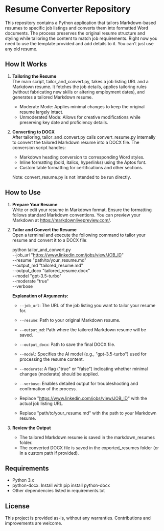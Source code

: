 # Resume Converter Repository

This repository contains a Python application that tailors Markdown-based resumes to specific job listings and converts them into formatted Word documents. The process preserves the original resume structure and styling while tailoring the content to match job requirements. Right now you need to use the template provided and add details to it. You can't just use any old resume. 

## How It Works

1. **Tailoring the Resume**  
   The main script, tailor_and_convert.py, takes a job listing URL and a Markdown resume. It fetches the job details, applies tailoring rules (without fabricating new skills or altering employment dates), and generates a tailored Markdown resume.  
   - Moderate Mode: Applies minimal changes to keep the original resume largely intact.  
   - Unmoderated Mode: Allows for creative modifications while preserving key date and proficiency details.

2. **Converting to DOCX**  
   After tailoring, tailor_and_convert.py calls convert_resume.py internally to convert the tailored Markdown resume into a DOCX file. The conversion script handles:
   - Markdown heading conversion to corresponding Word styles.
   - Inline formatting (bold, italics, hyperlinks) using the Aptos font.
   - Custom table formatting for certifications and other sections.
   
   Note: convert_resume.py is not intended to be run directly.

## How to Use

1. **Prepare Your Resume**  
   Write or edit your resume in Markdown format. Ensure the formatting follows standard Markdown conventions. You can preview your Markdown at https://markdownlivepreview.com/.

2. **Tailor and Convert the Resume**  
   Open a terminal and execute the following command to tailor your resume and convert it to a DOCX file:

   python tailor_and_convert.py \
     --job_url "https://www.linkedin.com/jobs/view/JOB_ID" \
     --resume "path/to/your_resume.md" \
     --output_md "tailored_resume.md" \
     --output_docx "tailored_resume.docx" \
     --model "gpt-3.5-turbo" \
     --moderate "true" \
     --verbose
   
   **Explanation of Arguments:**
   - `--job_url`: The URL of the job listing you want to tailor your resume for.
   - `--resume`: Path to your original Markdown resume.
   - `--output_md`: Path where the tailored Markdown resume will be saved.
   - `--output_docx`: Path to save the final DOCX file.
   - `--model`: Specifies the AI model (e.g., "gpt-3.5-turbo") used for processing the resume content.
   - `--moderate`: A flag ("true" or "false") indicating whether minimal changes (moderate) should be applied.
   - `--verbose`: Enables detailed output for troubleshooting and confirmation of the process.

   - Replace "https://www.linkedin.com/jobs/view/JOB_ID" with the actual job listing URL.
   - Replace "path/to/your_resume.md" with the path to your Markdown resume.

3. **Review the Output**  
   - The tailored Markdown resume is saved in the markdown_resumes folder.
   - The converted DOCX file is saved in the exported_resumes folder (or in a custom path if provided).

## Requirements

- Python 3.x
- python-docx: Install with pip install python-docx
- Other dependencies listed in requirements.txt

## License

This project is provided as-is, without any warranties. Contributions and improvements are welcome.
